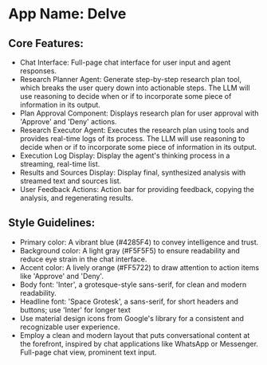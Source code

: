# **App Name**: Delve

## Core Features:

- Chat Interface: Full-page chat interface for user input and agent responses.
- Research Planner Agent: Generate step-by-step research plan tool, which breaks the user query down into actionable steps. The LLM will use reasoning to decide when or if to incorporate some piece of information in its output.
- Plan Approval Component: Displays research plan for user approval with 'Approve' and 'Deny' actions.
- Research Executor Agent: Executes the research plan using tools and provides real-time logs of its process. The LLM will use reasoning to decide when or if to incorporate some piece of information in its output.
- Execution Log Display: Display the agent's thinking process in a streaming, real-time list.
- Results and Sources Display: Display final, synthesized analysis with streamed text and sources list.
- User Feedback Actions: Action bar for providing feedback, copying the analysis, and regenerating results.

## Style Guidelines:

- Primary color: A vibrant blue (#4285F4) to convey intelligence and trust.
- Background color: A light gray (#F5F5F5) to ensure readability and reduce eye strain in the chat interface.
- Accent color: A lively orange (#FF5722) to draw attention to action items like 'Approve' and 'Deny'.
- Body font: 'Inter', a grotesque-style sans-serif, for clean and modern readability.
- Headline font: 'Space Grotesk', a sans-serif, for short headers and buttons; use 'Inter' for longer text
- Use material design icons from Google's library for a consistent and recognizable user experience.
- Employ a clean and modern layout that puts conversational content at the forefront, inspired by chat applications like WhatsApp or Messenger. Full-page chat view, prominent text input.